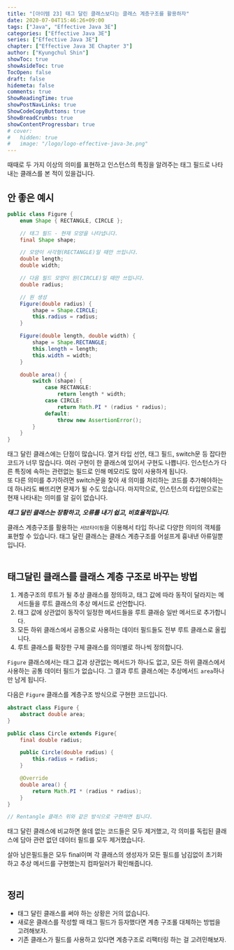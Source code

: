 ```yaml
---
title: "[아이템 23] 태그 달린 클래스보다는 클래스 계층구조를 활용하자"
date: 2020-07-04T15:46:26+09:00
tags: ["Java", "Effective Java 3E"]
categories: ["Effective Java 3E"]
series: ["Effective Java 3E"]
chapter: ["Effective Java 3E Chapter 3"]
author: ["Kyungchul Shin"]
showToc: true
showAsideToc: true
TocOpen: false
draft: false
hidemeta: false
comments: true
ShowReadingTime: true
showPostNavLinks: true
ShowCodeCopyButtons: true
ShowBreadCrumbs: true
showContentProgressbar: true
# cover:
#   hidden: true
#   image: "/logo/logo-effective-java-3e.png"
---
```

때때로 두 가지 이상의 의미를 표현하고 인스턴스의 특징을 알려주는 태그 필드로 나타내는 클래스를 본 적이 있을겁니다.
<br>

## 안 좋은 예시
``` java
public class Figure {
    enum Shape { RECTANGLE, CIRCLE };

    // 태그 필드 - 현재 모양을 나타냅니다.
    final Shape shape;

    // 모양이 사각형(RECTANGLE)일 때만 쓰입니다.
    double length;
    double width;

    // 다음 필드 모양이 원(CIRCLE)일 때만 쓰입니다.
    double radius;

    // 원 생성
    Figure(double radius) {
        shape = Shape.CIRCLE;
        this.radius = radius;
    }

    Figure(double length, double width) {
        shape = Shape.RECTANGLE;
        this.length = length;
        this.width = width;
    }

    double area() {
        switch (shape) {
            case RECTANGLE:
                return length * width;
            case CIRCLE:
                return Math.PI * (radius * radius);
            default:
                throw new AssertionError();
        }
    }
}
```

태그 달린 클래스에는 단점이 많습니다. 열거 타입 선언, 태그 필드, switch문 등 잡다한 코드가 너무 많습니다. 여러 구현이 한 클래스에 있어서 구현도 나쁩니다. 인스턴스가 다른 특징에 속하는 관련없는 필드로 인해 메모리도 많이 사용하게 됩니다.   
또 다른 의미를 추가하려면 switch문을 찾아 새 의미를 처리하는 코드를 추가해야하는 데 하나라도 빠뜨리면 문제가 될 수도 있습니다. 마지막으로, 인스턴스의 타입만으로는 현재 나타내는 의미를 알 길이 없습니다.

***태그 달린 클래스는 장황하고, 오류를 내기 쉽고, 비효율적입니다.***

클래스 계층구조를 활용하는 `서브타이핑`을 이용해서 타입 하나로 다양한 의미의 객체를 표현할 수 있습니다. 태그 달린 클래스는 클래스 계층구조를 어설프게 흉내낸 아류일뿐입니다.
<br>
<br>

## 태그달린 클래스를 클래스 계층 구조로 바꾸는 방법
1. 계층구조의 루트가 될 추상 클래스를 정의하고, 태그 값에 따라 동작이 달라지는 메서드들을 루트 클래스의 추상 메서드로 선언합니다.
2. 태그 값에 상관없이 동작이 일정한 메서드들을 루트 클래승 일반 메서드로 추가합니다.
3. 모든 하위 클래스에서 공통으로 사용하는 데이터 필드들도 전부 루트 클래스로 올립니다.
4. 루트 클래스를 확장한 구체 클래스를 의미별로 하나씩 정의합니다.

`Figure` 클래스에서는 태그 값과 상관없는 메서드가 하나도 없고, 모든 하위 클래스에서 사용하는 공통 데이터 필드가 없습니다. 그 결과 루트 클래스에는 추상메서드 `area`하나만 남게 됩니다.   

다음은 `Figure` 클래스를 계층구조 방식으로 구현한 코드입니다.
``` java
abstract class Figure {
    abstract double area;
}

public class Circle extends Figure{
    final double radius;

    public Circle(double radius) {
        this.radius = radius;
    }

    @Override
    double area() {
        return Math.PI * (radius * radius);
    }
}

// Rentangle 클래스 위와 같은 방식으로 구현하면 됩니다.
```

태그 달린 클래스에 비교하면 쓸데 없는 코드들은 모두 제거했고, 각 의미를 독립된 클래스에 담아 관련 없던 데이터 필드를 모두 제거했습니다.
   
살아 남은필드들은 모두 final이며 각 클래스의 생성자가 모든 필드를 남김없이 초기화하고 추상 메서드를 구현했는지 컴파일러가 확인해줍니다.
<br>
<br>

## <i class="user-fa-av-new-releases" aria-hidden="true"></i> 정리
- 태그 달린 클래스를 써야 하는 상황은 거의 없습니다.
- 새로운 클래스를 작성할 때 태그 필드가 등자했다면 계층 구조롤 대체하는 방법을 고려해보자.
- 기존 클래스가 필드를 사용하고 있다면 계층구조로 리팩터링 하는 걸 고려민해보자.